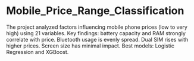 # Mobile_Price_Range_Classification
The project analyzed factors influencing mobile phone prices (low to very high) using 21 variables. Key findings: battery capacity and RAM strongly correlate with price. Bluetooth usage is evenly spread. Dual SIM rises with higher prices. Screen size has minimal impact. Best models: Logistic Regression and XGBoost.
